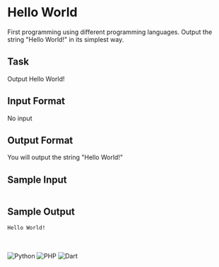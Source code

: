 # Hello World
First programming using different programming languages. Output the string "Hello World!" in its simplest way.

## Task
Output Hello World!

## Input Format
No input

## Output Format
You will output the string "Hello World!"

## Sample Input
```

```

## Sample Output
```
Hello World!
```
\
\
![Python](https://img.shields.io/badge/python-3670A0?style=for-the-badge&logo=python&logoColor=ffdd54)
![PHP](https://img.shields.io/badge/PHP-777BB4?style=for-the-badge&logo=php&logoColor=white)
![Dart](https://img.shields.io/badge/Dart-0175C2?style=for-the-badge&logo=dart&logoColor=white)
